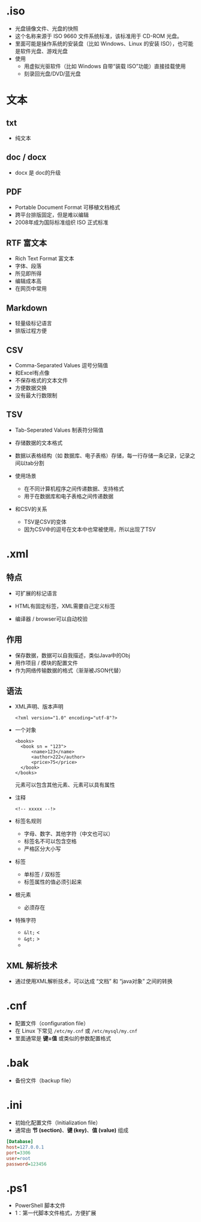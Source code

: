 # .iso

  - 光盘镜像文件、光盘的快照
  - 这个名称来源于 ISO 9660 文件系统标准，该标准用于 CD-ROM 光盘。
  - 里面可能是操作系统的安装盘（比如 Windows、Linux 的安装 ISO），也可能是软件光盘、游戏光盘
  - 使用
    - 用虚拟光驱软件（比如 Windows 自带“装载 ISO”功能）直接挂载使用
    - 刻录回光盘/DVD/蓝光盘


# 文本

## txt

- 纯文本

## doc / docx

- docx 是 doc的升级

## PDF

- Portable Document Format 可移植文档格式
- 跨平台排版固定，但是难以编辑
- 2008年成为国际标准组织 ISO 正式标准

## RTF 富文本

- Rich Text Format 富文本
- 字体、段落
- 所见即所得
- 编辑成本高
- 在网页中常用

## Markdown

- 轻量级标记语言
- 排版过程方便

## CSV

- Comma-Separated Values 逗号分隔值
- 和Excel有点像
- 不保存格式的文本文件
- 方便数据交换
- 没有最大行数限制

## TSV

- Tab-Seperated Values 制表符分隔值
- 存储数据的文本格式
- 数据以表格结构（如 数据库、电子表格）存储，每一行存储一条记录，记录之间以tab分割

- 使用场景
  - 在不同计算机程序之间传递数据、支持格式
  - 用于在数据库和电子表格之间传递数据
- 和CSV的关系
  - TSV是CSV的变体
  - 因为CSV中的逗号在文本中也常被使用，所以出现了TSV

# .xml

## 特点

- 可扩展的标记语言

- HTML有固定标签，XML需要自己定义标签
- 编译器 / browser可以自动校验

## 作用

- 保存数据，数据可以自我描述，类似Java中的Obj
- 用作项目 / 模块的配置文件
- 作为网络传输数据的格式（渐渐被JSON代替）

## 语法

- XML声明、版本声明

  `<?xml version="1.0" encoding="utf-8"?>`

- 一个对象

  ```
  <books>
  	<book sn = "123">
  		<name>123</name>
  		<author>222</author>
  		<price>75</price>
  	</book>
  </books>
  ```

  元素可以包含其他元素、元素可以具有属性

- 注释

  `<!-- xxxxx --!>`

- 标签名规则

  - 字母、数字、其他字符（中文也可以）
  - 标签名不可以包含空格
  - 严格区分大小写

- 标签

  - 单标签 / 双标签
  - 标签属性的值必须引起来

- 根元素
  - 必须存在
- 特殊字符
  - `&lt;`  <
  - `&gt;`  >
  - <![CDATA[xxxxx这里面只是文本，不进行语法解析xxxxxx]]>

## XML 解析技术

- 通过使用XML解析技术，可以达成 “文档” 和 “java对象” 之间的转换

# .cnf

- 配置文件（configuration file）
- 在 Linux 下常见 `/etc/my.cnf` 或 `/etc/mysql/my.cnf`
- 里面通常是 **键=值** 或类似的参数配置格式

# .bak

- 备份文件（backup file）

# .ini

- 初始化配置文件（Initialization file）
- 通常由 **节 (section)**、**键 (key)**、**值 (value)** 组成

```ini
[Database]
host=127.0.0.1
port=3306
user=root
password=123456
```

# .ps1

- PowerShell 脚本文件
- 1：第一代脚本文件格式，方便扩展